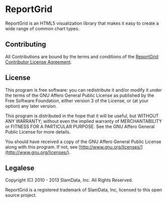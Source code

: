 # ReportGrid

ReportGrid is an HTML5 visualization library that makes it easy to create a 
wide range of common chart types.

## Contributing

All Contributions are bound by the terms and conditions of the [ReportGrid
Contributor License Agreement](CLA.md).

## License

This program is free software: you can redistribute it and/or modify it
under the terms of the GNU Affero General Public License as published by
the Free Software Foundation, either version 3 of the License, or (at
your option) any later version.

This program is distributed in the hope that it will be useful, but
WITHOUT ANY WARRANTY; without even the implied warranty of
MERCHANTABILITY or FITNESS FOR A PARTICULAR PURPOSE. See the GNU Affero
General Public License for more details.

You should have received a copy of the GNU Affero General Public License
along with this program. If not, see [http://www.gnu.org/licenses/](http://www.gnu.org/licenses/).

## Legalese

Copyright (C) 2010 - 2013 SlamData, Inc. All Rights Reserved. 

ReportGrid is a registered trademark of SlamData, Inc, licensed to this open 
source project.
